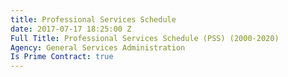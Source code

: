 ```yaml
---
title: Professional Services Schedule
date: 2017-07-17 18:25:00 Z
Full Title: Professional Services Schedule (PSS) (2000-2020)
Agency: General Services Administration
Is Prime Contract: true
---
```



